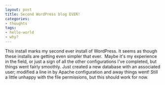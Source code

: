 ```yaml
---
layout: post
title: Second WordPress blog EVER!
categories: 
- thoughts
tags: 
- hello-world
- why?
---
```

This install marks my second ever install of WordPress. It seems as though these installs are getting even simpler that ever.  Maybe it's my experience in the field, or just a sign of all the other configurations I've completed, but things went fairly smoothly. Just created a new database with an associated user; modified a line in by Apache configuration and away things went! Still a little unhappy with the file permissions, but this should work for now.
